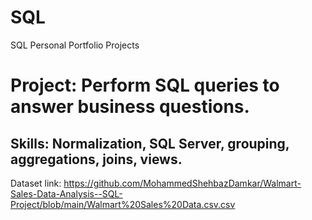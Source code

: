 # SQL
SQL Personal Portfolio Projects
# Project: Perform SQL queries to answer business questions.
## Skills: Normalization, SQL Server, grouping, aggregations, joins, views.

Dataset link: https://github.com/MohammedShehbazDamkar/Walmart-Sales-Data-Analysis--SQL-Project/blob/main/Walmart%20Sales%20Data.csv.csv
